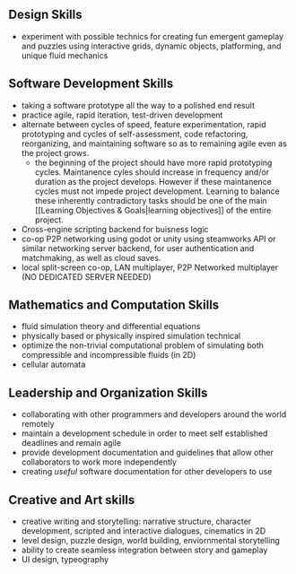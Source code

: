 
Design Skills
--
- experiment with possible technics for creating fun emergent gameplay and puzzles using interactive grids, dynamic objects, platforming, and unique fluid mechanics


Software Development Skills
--
- taking a software prototype all the way to a polished end result
- practice agile, rapid iteration, test-driven development
- alternate between cycles of speed, feature experimentation, rapid prototyping and cycles of self-assessment, code refactoring, reorganizing, and maintaining software so as to remaining agile even as the project grows.  
	- the beginning of the project should have more rapid prototyping cycles.  Maintanence cyles should increase in frequency and/or duration as the project develops.  However if these maintanence cycles must not impede project development.  Learning to balance these inherently contradictory tasks should be one of the main [[Learning Objectives & Goals|learning objectives]] of the entire project.
- Cross-engine scripting backend for buisness logic
- co-op P2P networking using godot or unity using steamworks API or similar networking server backend, for user authentication and matchmaking, as well as cloud saves.
- local split-screen co-op, LAN multiplayer, P2P Networked multiplayer (NO DEDICATED SERVER NEEDED)


Mathematics and Computation Skills
--
- fluid simulation theory and differential equations
- physically based or physically inspired simulation technical
- optimize the non-trivial computational problem of simulating both compressible and incompressible fluids (in 2D)
- cellular automata


Leadership and Organization Skills
--
- collaborating with other programmers and developers around the world remotely 
- maintain a development schedule in order to meet self established deadlines and remain agile
- provide development documentation and guidelines that allow other collaborators to work more independently 
- creating _useful_ software documentation for other developers to use


Creative and Art skills
--
- creative writing and storytelling: narrative structure, character development, scripted and interactive dialogues, cinematics in 2D
- level design, puzzle design, world building, enviornmental storytelling
- ability to create seamless integration between story and gameplay
- UI design, typeography 